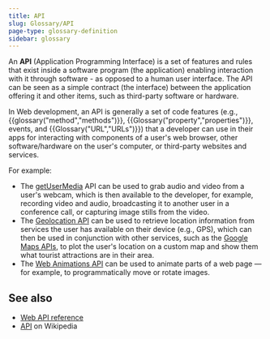 ```yaml
---
title: API
slug: Glossary/API
page-type: glossary-definition
sidebar: glossary
---
```


An **API** (Application Programming Interface) is a set of features and rules that exist inside a software program (the application) enabling interaction with it through software - as opposed to a human user interface. The API can be seen as a simple contract (the interface) between the application offering it and other items, such as third-party software or hardware.

In Web development, an API is generally a set of code features (e.g., {{glossary("method","methods")}}, {{Glossary("property","properties")}}, events, and {{Glossary("URL","URLs")}}) that a developer can use in their apps for interacting with components of a user's web browser, other software/hardware on the user's computer, or third-party websites and services.

For example:

- The [getUserMedia](/en-US/docs/Web/API/MediaDevices/getUserMedia) API can be used to grab audio and video from a user's webcam, which is then available to the developer, for example, recording video and audio, broadcasting it to another user in a conference call, or capturing image stills from the video.
- The [Geolocation API](/en-US/docs/Web/API/Geolocation) can be used to retrieve location information from services the user has available on their device (e.g., GPS), which can then be used in conjunction with other services, such as the [Google Maps APIs](https://developers.google.com/maps/), to plot the user's location on a custom map and show them what tourist attractions are in their area.
- The [Web Animations API](/en-US/docs/Web/API/Web_Animations_API) can be used to animate parts of a web page — for example, to programmatically move or rotate images.

## See also

- [Web API reference](/en-US/docs/Web/API)
- [API](https://en.wikipedia.org/wiki/API) on Wikipedia
